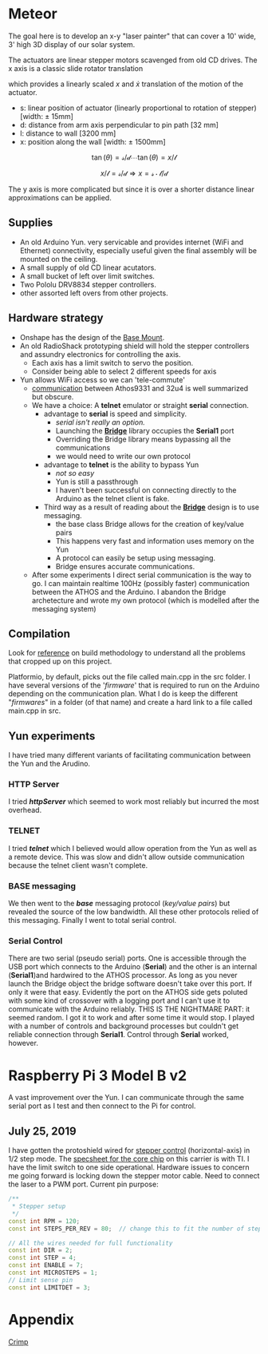 # Meteor

The goal here is to develop an x-y "laser painter" that can cover a 10' wide, 3' high 3D display of our solar system.

The actuators are linear stepper motors scavenged from old CD drives. The x axis is a classic slide rotator translation

which provides a linearly scaled $x$ and $\dot{x}$ translation of the motion of the actuator.

- s: linear position of actuator (linearly proportional to rotation of stepper) [width: $\pm$ 15mm]
- d: distance from arm axis perpendicular to pin path [32 mm]
- l: distance to wall [3200 mm]
- x: position along the wall [width: $\pm$ 1500mm]

$$\tan(\theta)=\mathcal{s}/\mathcal{d} \cdots \tan(\theta)=x/\mathcal{l}$$

$$x/ \mathcal{l} = \mathcal{s}/\mathcal{d} \Rightarrow x = \mathcal{s} \cdot \mathcal{l}/\mathcal{d}$$

The y axis is more complicated but since it is over a shorter distance linear approximations can be applied.

## Supplies
 - An old Arduino Yun. very servicable and provides internet (WiFi and Ethernet) connectivity, especially useful given the final assembly will be mounted on the ceiling.
 - A small supply of old CD linear acutators.
 - A small bucket of left over limit switches.
 - Two Pololu DRV8834 stepper controllers.
 - other assorted left overs from other projects.

## Hardware strategy
 - Onshape has the design of the [Base Mount](https://cad.onshape.com/documents/a09b76387c29de53a9b7bb77/w/2c0b749e489004aa757cb41f/e/bc97e45bc6b50e7f7d630fe8).
 - An old RadioShack prototyping shield will hold the stepper controllers and assundry electronics for controlling the axis.
   - Each axis has a limit switch to servo the position.
   - Consider being able to select 2 different speeds for axis
 - Yun allows WiFi access so we can 'tele-commute'
   - [communication](http://mohanp.com/arduino-yun-serial-port-over-tcp/) between Athos9331 and 32u4 is well summarized but obscure.
   - We have a choice: A **telnet** emulator or straight **serial** connection.
      - advantage to **serial** is speed and simplicity.
        - *serial isn't really an option.*
        - Launching the [**Bridge**](https://jpmens.net/2013/09/23/understanding-arduino-yun-s-bridge/) library occupies the **Serial1** port 
        - Overriding the Bridge library means bypassing all the communications
        - we would need to write our own protocol  
      - advantage to **telnet** is the ability to bypass Yun 
        - *not so easy*
        - Yun is still a passthrough 
        - I haven't been successful on connecting directly to the Arduino as the telnet client is fake.
      - Third way as a result of reading about the [**Bridge**](https://jpmens.net/2013/09/23/understanding-arduino-yun-s-bridge/) design is to use messaging.
        - the base class Bridge allows for the creation of key/value pairs
        - This happens very fast and information uses memory on the Yun
        - A protocol can easily be setup using messaging.
        - Bridge ensures accurate communications.
    - After some experiments I direct serial communication is the way to go. I can maintain realtime 100Hz (possibly faster) communication 
    between the ATHOS and the Arduino.  I abandon the Bridge archetecture and wrote my own protocol (which is modelled after the messaging system)

## Compilation
Look for [reference](https://github.com/arduino/Arduino/wiki/Build-Process) on build methodology to understand all the problems that cropped up on this project.

Platformio, by default, picks out the file called main.cpp in the src folder. I have several versions of the '_firmware_' that is required to run on the Arduino depending on the communication plan. What I do is keep the different "*firmwares*" in a folder (of that name) and create a hard link to a file called main.cpp in src. 

## Yun experiments
I have tried many different variants of facilitating communication between the Yun and the Arudino.  

### HTTP Server
I tried _**httpServer**_ which seemed to work most reliably but incurred the most overhead.  

### TELNET
I tried _**telnet**_ which I believed would allow operation from the Yun as well as a remote device.  This was slow and didn't allow outside communication because the telnet client wasn't complete.  

### BASE messaging
We then went to the _**base**_ messaging protocol (_key/value pairs_) but revealed the source of the low bandwidth. All these other protocols relied of this messaging. Finally I went to total serial control.  

### Serial Control
There are two serial (pseudo serial) ports.  One is accessible through the USB port which connects to the Arduino (**Serial**) and the other is an internal (**Serial1**)and hardwired to the ATHOS processor.  As long as you never launch the Bridge object the bridge software doesn't take over this port.  If only it were that easy.  Evidently the port on the ATHOS side gets poluted with some kind of crossover with a logging port and I can't use it to communicate with the Arduino reliably.  THIS IS THE NIGHTMARE PART: it seemed random.  I got it to work and after some time it would stop.  I played with a number of controls and background processes but couldn't get reliable connection through **Serial1**.  Control through **Serial** worked, however.

# Raspberry Pi 3 Model B v2
A vast improvement over the Yun.  I can communicate through the same serial port as I test and then connect to the Pi for control.

## July 25, 2019
I have gotten the protoshield wired for [stepper control](https://www.pololu.com/product/2134) (horizontal-axis) in 1/2 step mode.  The [specsheet for the core chip](https://www.pololu.com/file/download/drv8834.pdf?file_id=0J617) on this carrier is with TI. I have the limit switch to one side operational. Hardware issues to concern me going forward is locking down the stepper motor cable.  Need to connect the laser to a PWM port.
Current pin purpose:
```c++
/** 
 * Stepper setup
 */
const int RPM = 120;
const int STEPS_PER_REV = 80;  // change this to fit the number of steps per revolution

// All the wires needed for full functionality
const int DIR = 2;
const int STEP = 4;
const int ENABLE = 7;
const int MICROSTEPS = 1;
// Limit sense pin
const int LIMITDET = 3;

```


# Appendix
[Crimp](https://www.instructables.com/id/Make-a-Good-Dupont-Pin-Crimp-EVERY-TIME/)